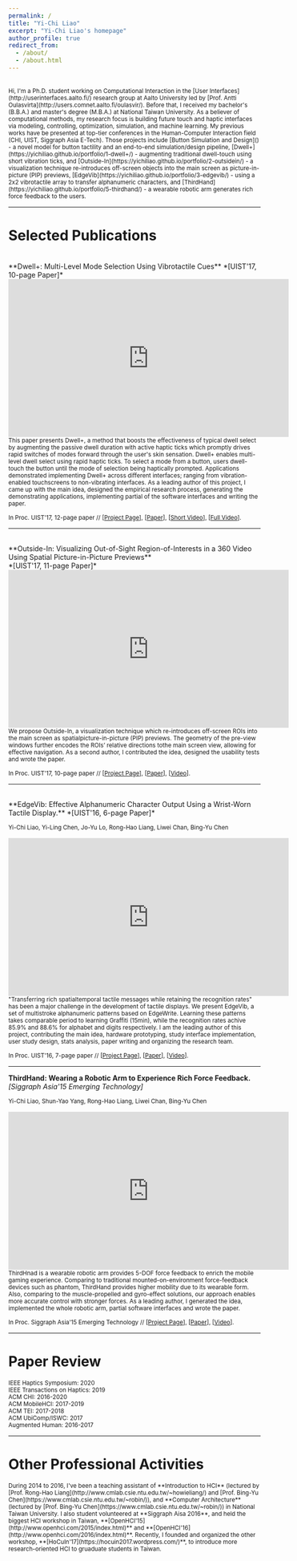 ```yaml
---
permalink: /
title: "Yi-Chi Liao"
excerpt: "Yi-Chi Liao's homepage"
author_profile: true
redirect_from: 
  - /about/
  - /about.html
---
```

<br>
<small>
Hi, I'm a Ph.D. student working on Computational Interaction in the [User Interfaces](http://userinterfaces.aalto.fi/) research group at Aalto University led by [Prof. Antti Oulasvirta](http://users.comnet.aalto.fi/oulasvir/). Before that, I received my bachelor's (B.B.A.) and master's degree (M.B.A.) at National Taiwan University. As a believer of computational methods, my research focus is building future touch and haptic interfaces via modeling, controlling, optimization, simulation, and machine learning.
</small>

<small>
My previous works have be presented at top-tier conferences in the Human-Computer Interaction field (CHI, UIST, Siggraph Asia E-Tech). Those projects include [Button Simulation and Design]() - a novel model for button tactility and an end-to-end simulation/design pipeline, [Dwell+](https://yichiliao.github.io/portfolio/1-dwell+/) - augmenting traditional dwell-touch using short vibration ticks, and [Outside-In](https://yichiliao.github.io/portfolio/2-outsidein/) - a visualization technique re-introduces off-screen objects into the main screen as picture-in-picture (PIP) previews, [EdgeVib](https://yichiliao.github.io/portfolio/3-edgevib/) - using a 2x2 vibrotactile array to transfer alphanumeric characters, and [ThirdHand](https://yichiliao.github.io/portfolio/5-thirdhand/) - a wearable robotic arm generates rich force feedback to the users.
</small>

------

Selected Publications
======

<br>
**Dwell+: Multi-Level Mode Selection Using Vibrotactile Cues** *[UIST'17, 10-page Paper]*<br>
<iframe width="560" height="315" src="https://www.youtube.com/embed/E90wT4RwuSk" frameborder="0" allowfullscreen></iframe>

<small>
This paper presents Dwell+, a method that boosts the effectiveness of typical dwell select by augmenting the passive dwell duration with active haptic ticks which promptly drives rapid switches of modes forward through the user's skin sensation. Dwell+ enables multi-level dwell select using rapid haptic ticks. To select a mode from a button, users dwell-touch the button until the mode of selection being haptically prompted. Applications demonstrated implementing Dwell+ across different interfaces; ranging from vibration-enabled touchscreens to non-vibrating interfaces. As a leading author of this project, I came up with the main idea, designed the empirical research process, generating the demonstrating applications, implementing partial of the software interfaces and writing the paper. 
</small>

<small>In Proc. UIST'17, 12-page paper // 
[[Project Page](https://yichiliao.github.io/portfolio/1-dwellplus/)], [[Paper](http://yichiliao.github.io/files/dwellplus_uist17.pdf)], [[Short Video](https://youtu.be/E90wT4RwuSk)], [[Full Video](https://www.youtube.com/watch?v=SHxr5JcYqy8)]. </small>

------

<br>
**Outside-In: Visualizing Out-of-Sight Region-of-Interests in a 360 Video Using Spatial Picture-in-Picture Previews** <br>*[UIST'17, 11-page Paper]*<br>
<iframe width="560" height="315" src="https://www.youtube.com/embed/XyN1TRUhelw" frameborder="0" allowfullscreen></iframe>

<small>
We propose Outside-In, a visualization technique which re-introduces off-screen ROIs into the main screen as spatialpicture-in-picture (PIP) previews. The geometry of the pre-view windows further encodes the ROIs’ relative directions tothe main screen view, allowing for effective navigation. As a second author, I contributed the idea, designed the usability tests and wrote the paper.
</small>

<small>In Proc. UIST'17, 10-page paper // 
[[Project Page](https://yichiliao.github.io/portfolio/2-outsidein/)], [[Paper](http://yichiliao.github.io/files/outsidein_uist17.pdf)], [[Video](https://www.youtube.com/watch?v=XyN1TRUhelw)].
</small>

------

<br>
**EdgeVib: Effective Alphanumeric Character Output Using a Wrist-Worn Tactile Display.** *[UIST'16, 6-page Paper]*<br>

<small>Yi-Chi Liao, Yi-Ling Chen, Jo-Yu Lo, Rong-Hao Liang, Liwei Chan, Bing-Yu Chen</small>

<iframe width="560" height="315" src="https://www.youtube.com/embed/Q_2owlSeDg4" frameborder="0" allowfullscreen></iframe>

<small>
"Transferring rich spatialtemporal tactile messages while retaining the recognition rates" has been a major challenge in the development of tactile displays. We present EdgeVib, a set of multistroke alphanumeric patterns based on EdgeWrite. Learning these patterns takes comparable period to learning Graffiti (15min), while the recognition rates achive 85.9% and 88.6% for alphabet and digits respectively. I am the leading author of this project, contributing the main idea, hardware prototyping, study interface implementation, user study design, stats analysis, paper writing and organizing the research team.
</small>

<small>In Proc. UIST'16, 7-page paper // 
[[Project Page](https://yichiliao.github.io/portfolio/3-edgevib/)], [[Paper](https://yichiliao.github.io/files/edgevib_uist16.pdf)], [[Video](https://www.youtube.com/watch?v=Q_2owlSeDg4)]. </small>

------

**ThirdHand: Wearing a Robotic Arm to Experience Rich Force Feedback.** *[Siggraph Asia'15 Emerging Technology]*<br> 

<small>Yi-Chi Liao, Shun-Yao Yang, Rong-Hao Liang, Liwei Chan, Bing-Yu Chen</small>

<iframe width="560" height="315" src="https://www.youtube.com/embed/sVRI0L7xu7E" frameborder="0" allowfullscreen></iframe>

<small>
ThirdHnad is a wearable robotic arm provides 5-DOF force feedback to enrich the mobile gaming experience. Comparing to traditional mounted-on-environment force-feedback devices such as phantom, ThirdHand provides higher mobility due to its wearable form. Also, comparing to the muscle-propelled and gyro-effect solutions, our approach enables more accurate control with stronger forces. As a leading author, I generated the idea, implemented the whole robotic arm, partial software interfaces and wrote the paper.
</small>

<small>In Proc. Siggraph Asia'15 Emerging Technology // 
[[Project Page](https://yichiliao.github.io/portfolio/5-thirdhand/)], [[Paper](http://yichiliao.github.io/files/thirdhand_sa15.pdf)], [[Video](https://www.youtube.com/watch?v=sVRI0L7xu7E)]. </small>

------



Paper Review
======

<small>
IEEE Haptics Symposium: 2020<br>
IEEE Transactions on Haptics: 2019<br>
ACM CHI: 2016-2020 <br>
ACM MobileHCI: 2017-2019 <br>
ACM TEI: 2017-2018<br>
ACM UbiComp/ISWC: 2017<br>
Augmented Human: 2016-2017<br>
</small>

------

Other Professional Activities
======

<small>
During 2014 to 2016, I've been a teaching assistant of **Introduction to HCI** (lectured by [Prof. Rong-Hao Liang](http://www.cmlab.csie.ntu.edu.tw/~howieliang/) and [Prof. Bing-Yu Chen](https://www.cmlab.csie.ntu.edu.tw/~robin/)), and **Computer Architecture** (lectured by [Prof. Bing-Yu Chen](https://www.cmlab.csie.ntu.edu.tw/~robin/)) in National Taiwan University.
</small>

<small>
I also student volunteered at **Siggraph Aisa 2016**, and held the biggest HCI workshop in Taiwan, **[OpenHCI'15](http://www.openhci.com/2015/index.html)** and **[OpenHCI'16](http://www.openhci.com/2016/index.html)**. Recently, I founded and organized the other workshop, **[HoCuIn'17](https://hocuin2017.wordpress.com/)**, to introduce more research-oriented HCI to gruaduate students in Taiwan.
</small>
